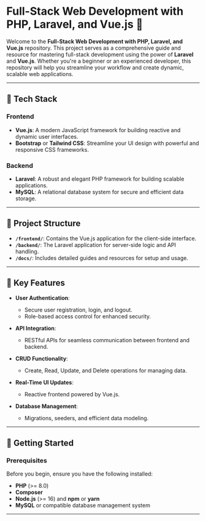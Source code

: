 # Full-Stack Web Development with PHP, Laravel, and Vue.js 🚀

Welcome to the **Full-Stack Web Development with PHP, Laravel, and Vue.js** repository. This project serves as a comprehensive guide and resource for mastering full-stack development using the power of **Laravel** and **Vue.js**. Whether you're a beginner or an experienced developer, this repository will help you streamline your workflow and create dynamic, scalable web applications.

---

## 🌟 Tech Stack

### **Frontend**
- **Vue.js**: A modern JavaScript framework for building reactive and dynamic user interfaces.
- **Bootstrap** or **Tailwind CSS**: Streamline your UI design with powerful and responsive CSS frameworks.

### **Backend**
- **Laravel**: A robust and elegant PHP framework for building scalable applications.
- **MySQL**: A relational database system for secure and efficient data storage.

---

## 📂 Project Structure

- **`/frontend/`**: Contains the Vue.js application for the client-side interface.
- **`/backend/`**: The Laravel application for server-side logic and API handling.
- **`/docs/`**: Includes detailed guides and resources for setup and usage.

---

## 🔑 Key Features

- **User Authentication**: 
  - Secure user registration, login, and logout.
  - Role-based access control for enhanced security.

- **API Integration**: 
  - RESTful APIs for seamless communication between frontend and backend.

- **CRUD Functionality**: 
  - Create, Read, Update, and Delete operations for managing data.

- **Real-Time UI Updates**: 
  - Reactive frontend powered by Vue.js.

- **Database Management**: 
  - Migrations, seeders, and efficient data modeling.

---

## 🚀 Getting Started

### Prerequisites

Before you begin, ensure you have the following installed:

- **PHP** (>= 8.0)
- **Composer**
- **Node.js** (>= 16) and **npm** or **yarn**
- **MySQL** or compatible database management system

---

